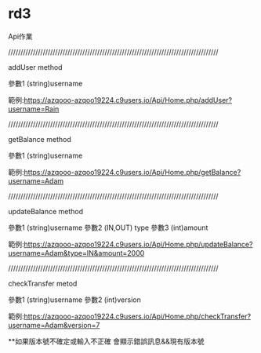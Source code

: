 # rd3
Api作業


/////////////////////////////////////////////////////////////////////////////////////

addUser method

參數1 (string)username

範例:https://azqooo-azqoo19224.c9users.io/Api/Home.php/addUser?username=Rain


/////////////////////////////////////////////////////////////////////////////////////

getBalance method

參數1 (string)username

範例:https://azqooo-azqoo19224.c9users.io/Api/Home.php/getBalance?username=Adam

/////////////////////////////////////////////////////////////////////////////////////

updateBalance method

參數1 (string)username
參數2 (IN,OUT) type
參數3 (int)amount

範例:https://azqooo-azqoo19224.c9users.io/Api/Home.php/updateBalance?username=Adam&type=IN&amount=2000


/////////////////////////////////////////////////////////////////////////////////////

checkTransfer metod

參數1 (string)username
參數2 (int)version

範例:https://azqooo-azqoo19224.c9users.io/Api/Home.php/checkTransfer?username=Adam&version=7

**如果版本號不確定或輸入不正確  會顯示錯誤訊息&&現有版本號
